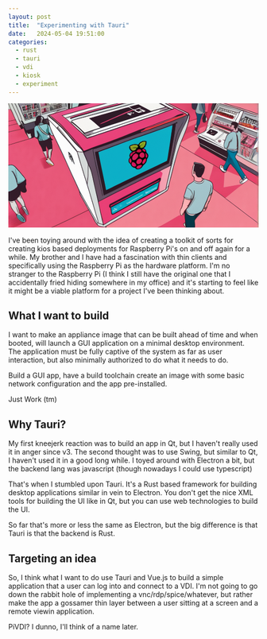 ```yaml
---
layout: post
title:  "Experimenting with Tauri"
date:   2024-05-04 19:51:00
categories:
  - rust
  - tauri
  - vdi
  - kiosk
  - experiment
---
```

!["A kiosk in a store with folks walking by."](/assets/img/other/raspberry-pi-kiosk.png)

I've been toying around with the idea of creating a toolkit of sorts for creating kios based deployments
for Raspberry Pi's on and off again for a while.  My brother and I have had a fascination with thin clients
and specifically using the Raspberry Pi as the hardware platform.  I'm no stranger to the Raspberry Pi (I think
I still have the original one that I accidentally fried hiding somewhere in my office) and it's starting to feel
like it might be a viable platform for a project I've been thinking about.


## What I want to build
I want to make an appliance image that can be built ahead of time and when booted, will launch a GUI application
on a minimal desktop environment.  The application must be fully captive of the system as far as user interaction,
but also minimally authorized to do what it needs to do.

Build a GUI app, have a build toolchain create an image with some basic network configuration and the app pre-installed.

Just Work (tm)


## Why Tauri?
My first kneejerk reaction was to build an app in Qt, but I haven't really used it in anger since v3.
The second thought was to use Swing, but similar to Qt, I haven't used it in a good long while.
I toyed around with Electron a bit, but the backend lang was javascript (though nowadays I could use typescript)

That's when I stumbled upon Tauri.  It's a Rust based framework for building desktop applications similar in vein to Electron.
You don't get the nice XML tools for building the UI like in Qt, but you can use web technologies to build the UI.

So far that's more or less the same as Electron, but the big difference is that Tauri is that the backend is Rust.


## Targeting an idea
So, I think what I want to do use Tauri and Vue.js to build a simple application that a user can log into
and connect to a VDI.  I'm not going to go down the rabbit hole of implementing a vnc/rdp/spice/whatever,
but rather make the app a gossamer thin layer between a user sitting at a screen and a remote viewin application.

PiVDI?  I dunno, I'll think of a name later.
